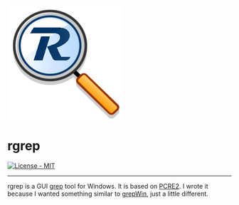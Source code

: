 ![rgrep](src/res/rgrep.png "rgrep")
# rgrep

[![License - MIT](https://img.shields.io/badge/license-MIT-green)](https://spdx.org/licenses/MIT.html)

-----

rgrep is a GUI [grep](https://en.wikipedia.org/wiki/Grep) tool for Windows.
It is based on [PCRE2](https://www.pcre.org). I wrote it because I wanted
something similar to [grepWin](https://github.com/stefankueng/grepWin), just a
little different.

